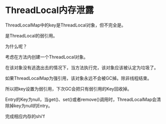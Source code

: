 # ThreadLocal内存泄露

ThreadLocalMap中的key是ThreadLocal对象，但不完全是。

是ThreadLocal的弱引用。

为什么呢？

考虑在方法内创建一个ThreadLocal对象。

在该对象没有逃逸出去的情况下，当方法执行完，该对象应该被认定为垃圾了。

如果ThreadLocalMap为强引用，该对象永远不会被GC掉。除非线程结束。

所以把key设置为弱引用，下次GC会把只有弱引用的Key回收掉。

Entry的Key为null，当get()、set()或者remove()调用时，ThreadLocalMap会清除掉key为null的Entry。

完成相应内存的shi'f